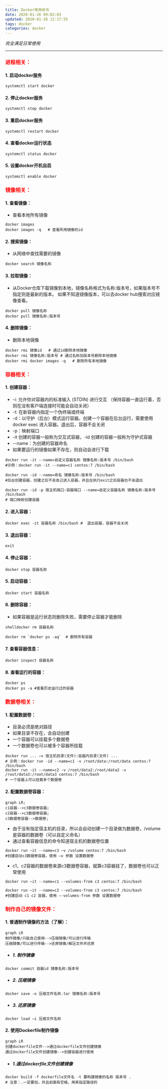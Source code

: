 ```yaml
---
title: Docker常用命令
date: 2020-01-26 09:02:03
updated: 2020-01-26 12:17:55
tags: docker
categories: docker
---
```


 *完全满足日常使用*

<!-- more -->

---



### <font color=red>进程相关：</font>


#### 1. 启动docker服务

```shell
systemctl start docker
```

#### 2. 停止docker服务

```shell
systemctl stop docker
```

#### 3. 重启docker服务

```shell
systemctl restart docker
```

#### 4. 查看docker运行状态

```shell
systemctl status docker
```

#### 5. 设置docker开机自启

```shell
systemctl enable docker
```
### <font color=red>镜像相关：</font>

#### 1. 查看镜像：
- 查看本地所有镜像

```shell
docker images
docker images -q   # 查看所用镜像的id
```

#### 2. 搜索镜像：
- 从网络中查找需要的镜像

```shell
docker search 镜像名称
```

#### 3. 拉取镜像：
- 从Docker仓库下载镜像到本地，镜像名称格式为名称:版本号，如果版本号不指定则是最新的版本。
如果不知道镜像版本，可以去docker hub搜索对应镜像查看。

```shell
docker pull 镜像名称
docker pull 镜像名称:版本号
```

#### 4. 删除镜像：
- 删除本地镜像

```shell
docker rmi 镜像id   # 通过id删除本地镜像
docker rmi 镜像名称:版本号 # 通过名称加版本号删除本地镜像
docker rmi docker images -q   # 删除所有本地镜像
```
### <font color=red>容器相关：</font>

#### 1. 创建容器：
- -i: 允许你对容器内的标准输入 (STDIN) 进行交互
 （保持容器一直运行着，否则在没有客户端连接时可能会自动关闭）
- -t: 在新容器内指定一个伪终端或终端
- -d：以守护（后台）模式运行容器。创建一个容器在后台运行，需要使用docker exec 进入容器。退出后，容器不会关闭
- -p：映射端口
- -it 创建的容器一般称为交互式容器，-id 创建的容器一般称为守护式容器
- --name：为创建的容器命名
- 如果要运行的镜像如果不存在，则自动会进行下载

```shell
docker run -it --name=自定义容器名称 镜像名称:版本号 /bin/bash 
#示例：docker run -it --name=c1 centos:7 /bin/bash

docker run -id --name=命名 镜像名称:版本号 /bin/bash 
#后台创建容器，创建之后不会自己进入容器，并且在执行exit之后容器也不会退出
```

```shell
docker run -id -p 宿主机端口:容器端口 --name=自定义容器名称 镜像名称:版本号 /bin/bash 
# 端口映射创建容器
```


#### 2. 进入容器：

```shell
docker exec -it 容器名称 /bin/bash #  退出容器，容器不会关闭
```
#### 3. 退出容器：

```shell
exit
```

#### 4. 停止容器：

```shell
docker stop 容器名称
```

#### 5. 启动容器：

```shell
docker start 容器名称
```

#### 6. 删除容器：
- 如果容器是运行状态则删除失败，需要停止容器才能删除

```shell
shelldocker rm 容器名称

```

```shell
docker rm `docker ps -aq`  # 删除所有容器
```


#### 7. 查看容器信息：

```shell
docker inspect 容器名称
```
#### 8. 查看运行的容器：

```shell
docker ps
docker ps -a #查看历史运行过的容器
```
### <font color=red>数据卷相关：</font>

#### 1. 配置数据卷：
- 目录必须是绝对路径
- 如果目录不存在，会自动创建
- 一个容器可以挂载多个数据卷
- 一个数据卷也可以被多个容器所挂载

```shell
docker run ... –v 宿主机目录(文件):容器内目录(文件) ... 
# 示例：docker run -id --name=c1 -v /root/data:/root/data centos:7 /bin/bash
docker run -it --name=c2 -v /root/data2:/root/data2 -v /root/data3:/root/data3 centos:7 /bin/bash
# 一个容器上可以挂载多个数据卷
```

#### 2. 配置数据卷容器：

```mermaid
graph LR;
c1容器-->c3数据卷容器;
c2容器-->c3数据卷容器;
c3数据卷容器-->数据卷;
```

- 由于没有指定宿主机的目录，所以会自动创建一个目录做为数据卷，/volume是容器的数据卷（可以自定义命名）
- 通过查看容器信息的命令知道宿主机的数据卷位置

```shell
docker run –it --name=c3 –v /volume centos:7 /bin/bash 
#创建启动c3数据卷容器，使用 –v 参数 设置数据卷
```
- c1、c2容器的数据卷来源c3数据卷容器，就算c3容器挂了，数据卷也可以正常使用

```shell
docker run –it --name=c1 --volumes-from c3 centos:7 /bin/bash
```
```shell
docker run –it --name=c2 --volumes-from c3 centos:7 /bin/bash  
#创建启动 c1 c2 容器，使用 –-volumes-from 参数 设置数据卷
```

### <font color=red>制作自己的镜像文件：</font>

#### 1. 普通制作镜像的方法（了解）：

```mermaid
graph LR
制作镜像/只能自己使用-->压缩镜像/可以进行传输
压缩镜像/可以进行传输-->还原镜像/解压文件并还原
```

- ##### 1. 制作镜像

```shell
docker commit 容器id 镜像名称:版本号
```

- ##### 2. 压缩镜像

```shell
docker save -o 压缩文件名称.tar 镜像名称:版本号
```

- ##### 3. 还原镜像

```shell
docker load –i 压缩文件名称
```
#### 2. 使用Dockerfile制作镜像

```mermaid
graph LR
创建dockerfile文件-->通过dockerfile文件创建镜像
通过dockerfile文件创建镜像-->创建容器进行使用
```
-  ##### 1.通过dockerfile文件创建镜像

```shell
docker build -f dockerfile文件名 -t 要构建镜像的名称 版本号 .
# 注意：.一定要加，并且前面有空格，用来指定路径的
```


